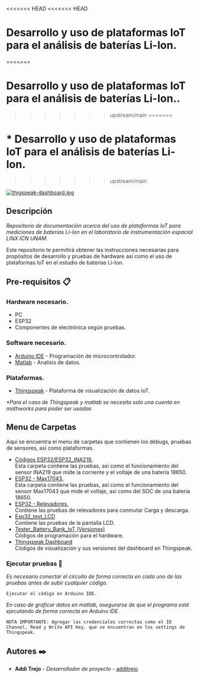 <<<<<<< HEAD
<<<<<<< HEAD
# Desarrollo y uso de plataformas IoT para el análisis de baterías Li-Ion.
=======
# Desarrollo y uso de plataformas IoT para el análisis de baterías Li-Ion..
>>>>>>> upstream/main
=======
# * Desarrollo y uso de plataformas IoT para el análisis de baterías Li-Ion.
>>>>>>> upstream/main

[![thigspeak-dashboard.jpg](https://i.postimg.cc/3NwT5HV1/thigspeak-dashboard.jpg)](https://postimg.cc/dkgXrgqZ)

## Descripción
_Repositorio de documentación acerca del uso de plataformas IoT para mediciones de baterías Li-Ion en el laboratorio de instrumentación espacial LINX ICN UNAM._  

Este repositorio te permitirá obtener las instrucciones necesarias para propósitos de desarrollo y pruebas de hardware así como el uso de plataformas IoT en el estudio de baterías Li-Ion.


## Pre-requisitos 📋
### Hardware necesario.  
* PC
* ESP32
* Componentes de electrónica según pruebas.

### Software necesario.
* [Arduino IDE](https://www.arduino.cc/en/software) - Programación de microcontrolador.
* [Matlab](https://la.mathworks.com/products/matlab.html) - Analisis de datos.

### Plataformas.
*  [Thingspeak](https://thingspeak.mathworks.com/) - Plataforma de visualización de datos IoT.

  _*Para el caso de Thingspeak y matlab se necesita solo una cuenta en mathworks para poder ser usadas_


## Menu de Carpetas
Aquí se encuentra el menu de carpetas que contienen los debugs, pruebas de sensores, así como plataformas.

*   [Códigos ESP32/ESP32_INA219.](https://github.com/LINX-ICN-UNAM/IoT_platforms_for_battery_levels_by_LINX/tree/main/C%C3%B3digos%20ESP32/ESP32_INA219)  
    Esta carpeta contiene las pruebas, así como el funcionamiento del sensor INA219 que mide la corriente y el voltaje de una batería 18650.
*   [ESP32 - Max17043.](https://github.com/LINX-ICN-UNAM/IoT_platforms_for_battery_levels_by_LINX/tree/main/ESP32%20-%20Max17043)  
    Esta carpeta contiene las pruebas, así como el funcionamiento del sensor Max17043 que mide el voltaje, así como del SOC de una batería 18650.  
*   [ESP32 - Relevadores.](https://github.com/LINX-ICN-UNAM/IoT_platforms_for_battery_levels_by_LINX/tree/main/ESP32-Relevadores)  
    Contiene las pruebas de relevadores para conmutar Carga y descarga.
*   [Esp32_test_LCD](https://github.com/LINX-ICN-UNAM/IoT_platforms_for_battery_levels_by_LINX/tree/main/Esp32_test_LCD)  
    Contiene las pruebas de la pantalla LCD.
*   [Tester_Battery_Bank_IoT (Versiones) ](https://github.com/LINX-ICN-UNAM/IoT_platforms_for_battery_levels_by_LINX/tree/main/Tester_Battery_Bank_IoT)  
    Códigos de programación para el hardware.   
*   [Thingspeak Dashboard](https://github.com/LINX-ICN-UNAM/IoT_platforms_for_battery_levels_by_LINX/tree/main/Thingspeak%20Dashboard)  
    Códigos de visualización y sus versiones del dashboard en Thingspeak.  
    


<!--
### Pre-requisitos 📋

_Software necesario_
```  
Arduino IDE
Visual Studio Code
Bibliotecas que será indicadas en cada subproyecto
Matlab

```
--->

### Ejecutar pruebas 🔧

_Es necesario conectar el circuito de forma correcta en cada uno de las pruebas antes de subir cualquier código._  

```
Ejecutar el código en Arduino IDE.
```

_En caso de graficar datos en matlab, asegurarse de que el programa esté ejecutando de forma correcta en Arduino IDE._

```
NOTA IMPORTANTE: Agregar las credenciales correctas como el ID Channel, Read y Write API Key. que se encuentran en los settings de Thingspeak.
```

<!-- 
## Ejecutando las pruebas ⚙️

_Explica como ejecutar las pruebas automatizadas para este sistema_

### Analice las pruebas end-to-end 🔩

_Explica que verifican estas pruebas y por qué_

```
Da un ejemplo
```

### Y las pruebas de estilo de codificación ⌨️

_Explica que verifican estas pruebas y por qué_

```
Da un ejemplo
```

## Despliegue 📦

_Agrega notas adicionales sobre como hacer deploy_

## Construido con 🛠️

_Menciona las herramientas que utilizaste para crear tu proyecto_

* [Dropwizard](http://www.dropwizard.io/1.0.2/docs/) - El framework web usado
* [Maven](https://maven.apache.org/) - Manejador de dependencias
* [ROME](https://rometools.github.io/rome/) - Usado para generar RSS

## Contribuyendo 🖇️

Por favor lee el [CONTRIBUTING.md](https://gist.github.com/villanuevand/xxxxxx) para detalles de nuestro código de conducta, y el proceso para enviarnos pull requests.

## Wiki 📖

Puedes encontrar mucho más de cómo utilizar este proyecto en nuestra [Wiki](https://github.com/tu/proyecto/wiki)

## Versionado 📌

Usamos [SemVer](http://semver.org/) para el versionado. Para todas las versiones disponibles, mira los [tags en este repositorio](https://github.com/tu/proyecto/tags).

## Licencia 📄

Este proyecto está bajo la Licencia (Tu Licencia) - mira el archivo [LICENSE.md](LICENSE.md) para detalles
--->
## Autores ✒️

* **Addi Trejo** - *Desarrollador de proyecto* - [additrejo](https://github.com/additrejo)

